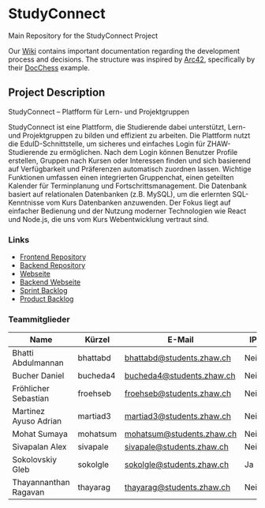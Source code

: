 # StudyConnect

Main Repository for the StudyConnect Project

Our [Wiki](https://github.com/StudyConnect-ZHAW/StudyConnect/wiki) contains important documentation regarding the development process and decisions. The structure was inspired by [Arc42](https://arc42.org/), specifically by their [DocChess](https://www.dokchess.de/) example.

## Project Description

StudyConnect – Platfform für Lern- und Projektgruppen

StudyConnect ist eine Plattform, die Studierende dabei unterstützt, Lern- und Projektgruppen zu bilden und effizient zu arbeiten. Die Plattform nutzt die EduID-Schnittstelle, um sicheres und einfaches Login für ZHAW-Studierende zu ermöglichen. Nach dem Login können Benutzer Profile erstellen, Gruppen nach Kursen oder Interessen finden und sich basierend auf Verfügbarkeit und Präferenzen automatisch zuordnen lassen. Wichtige Funktionen umfassen einen integrierten Gruppenchat, einen geteilten Kalender für Terminplanung und Fortschrittsmanagement. Die Datenbank basiert auf relationalen Datenbanken (z.B. MySQL), um die erlernten SQL-Kenntnisse vom Kurs Datenbanken anzuwenden. Der Fokus liegt auf einfacher Bedienung und der Nutzung moderner Technologien wie React und Node.js, die uns vom Kurs Webentwicklung vertraut sind.

### Links

- [Frontend Repository](https://github.com/StudyConnect-ZHAW/Frontend)
- [Backend Repository](https://github.com/StudyConnect-ZHAW/Backend)
- [Webseite](https://scmy-studyconnect-staging.pm4.init-lab.ch)
- [Backend Webseite](https://api-scmy-studyconnect-staging.pm4.init-lab.ch/swagger/)
- [Sprint Backlog](https://github.com/orgs/StudyConnect-ZHAW/projects/1)
- [Product Backlog](https://github.com/orgs/StudyConnect-ZHAW/projects/3)

### Teammitglieder

| Name                  | Kürzel   | E-Mail                    | IP   |
|-----------------------|----------|---------------------------|------|
| Bhatti Abdulmannan    | bhattabd | bhattabd@students.zhaw.ch | Nein |
| Bucher Daniel         | bucheda4 | bucheda4@students.zhaw.ch | Nein |
| Fröhlicher Sebastian  | froehseb | froehseb@students.zhaw.ch | Nein |
| Martinez Ayuso Adrian | martiad3 | martiad3@students.zhaw.ch | Nein |
| Mohat Sumaya          | mohatsum | mohatsum@students.zhaw.ch | Nein |
| Sivapalan Alex        | sivapale | sivapale@students.zhaw.ch | Nein |
| Sokolovskiy Gleb      | sokolgle | sokolgle@students.zhaw.ch | Ja   |
| Thayannanthan Ragavan | thayarag | thayarag@students.zhaw.ch | Nein |
